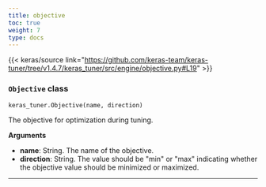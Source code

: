```yaml
---
title: objective
toc: true
weight: 7
type: docs
---
```


{{< keras/source link="https://github.com/keras-team/keras-tuner/tree/v1.4.7/keras_tuner/src/engine/objective.py#L19" >}}

### `Objective` class

`keras_tuner.Objective(name, direction)`

The objective for optimization during tuning.

**Arguments**

- **name**: String. The name of the objective.
- **direction**: String. The value should be "min" or "max" indicating whether the objective value should be minimized or maximized.

---
